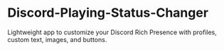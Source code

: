 # Discord-Playing-Status-Changer
Lightweight app to customize your Discord Rich Presence with profiles, custom text, images, and buttons.
